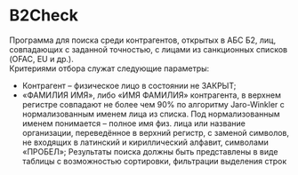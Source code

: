 # B2Check
Программа для поиска среди контрагентов, открытых в АБС Б2, лиц, совпадающих с заданной точностью, с лицами из санкционных списков (OFAC, EU и др.).  
Критериями отбора служат следующие параметры:
- Контрагент – физическое лицо в состоянии не ЗАКРЫТ;
- «ФАМИЛИЯ ИМЯ», либо «ИМЯ ФАМИЛИЯ» контрагента, в верхнем регистре совпадают не более чем 90% по алгоритму Jaro-Winkler с нормализованным именем лица из списка. Под нормализованным именем понимается – полное имя физ. лица или название организации, переведённое в верхний регистр, с заменой символов, не входящих в латинский и кириллический алфавит, символами «ПРОБЕЛ»;
Результаты поиска должны быть представлены в виде таблицы с возможностью сортировки, фильтрации выделения строк
